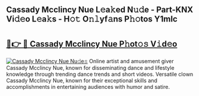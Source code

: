 ## Cassady Mcclincy Nue L𝚎a𝚔ed N𝚞𝚍e - Part-KNX Vi𝚍𝚎o L𝚎a𝚔s - H𝚘𝚝 O𝚗𝚕yf𝚊ns P𝚑𝚘tos Y1mIc

# <h2><a href="http://kfan7c.oniu.top/?m=Cassady+Mcclincy+Nue">🔗👉 🔴 Cassady Mcclincy Nue P𝚑ot𝚘𝚜 V𝚒d𝚎o</a></h2>

[![Cassady Mcclincy Nue Nu𝚍e𝚜](https://i.imgur.com/0qMVB7G.gif)](http://kfan7c.oniu.top/?m=Cassady+Mcclincy+Nue)
Online artist and amusement giver Cassady Mcclincy Nue, known for disseminating dance and lifestyle knowledge through trending dance trends and short videos. Versatile clown Cassady Mcclincy Nue, known for their exceptional skills and accomplishments in entertaining audiences with humor and satire.  
